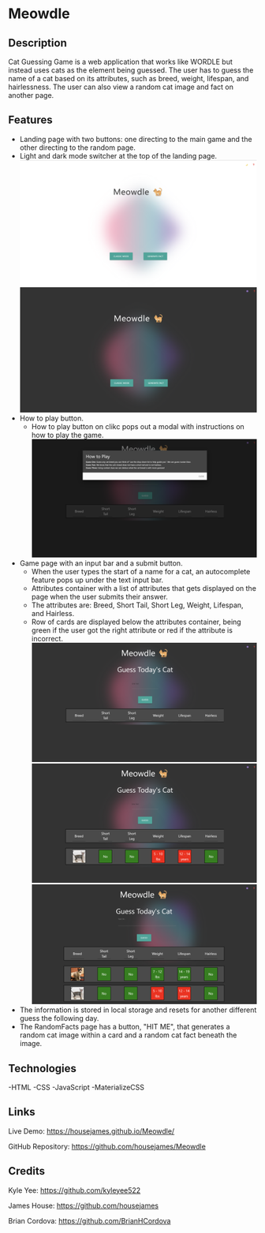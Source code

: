 # Meowdle 

## Description
Cat Guessing Game is a web application that works like WORDLE but instead uses cats as the element being guessed. The user has to guess the name of a cat based on its attributes, such as breed, weight, lifespan, and hairlessness. The user can also view a random cat image and fact on another page.

## Features
- Landing page with two buttons: one directing to the main game and the other directing to the random page.
- Light and dark mode switcher at the top of the landing page.
![Alt text](./images/MeowdleLandingPageLight.png)
![Alt text](./images/MeowdleLandingPageDrk.png)
- How to play button.
    - How to play button on clikc pops out a modal with instructions on how to play the game.
    ![Alt text](./images/MeowdleGamePageHowToPlayModal.png)
- Game page with an input bar and a submit button. 
    - When the user types the start of a name for a cat, an autocomplete feature pops up under the text input bar.
    - Attributes container with a list of attributes that gets displayed on the page when the user submits their answer. 
    - The attributes are: Breed, Short Tail, Short Leg, Weight, Lifespan, and Hairless.
    - Row of cards are displayed below the attributes container, being green if the user got the right attribute or red if the attribute is incorrect.
    ![Alt text](./images/MeowdleGamePage.png)
    ![Alt text](./images/MeowdleGamePageWrong.png)
    ![Alt text](./images/MeowdleGamePageRight.png)
- The information is stored in local storage and resets for another different guess the following day.
- The RandomFacts page has a button, "HIT ME", that generates a random cat image within a card and a random cat fact beneath the image.


## Technologies
-HTML
-CSS
-JavaScript
-MaterializeCSS

## Links
Live Demo:  https://housejames.github.io/Meowdle/

GitHub Repository: https://github.com/housejames/Meowdle

## Credits

Kyle Yee: https://github.com/kyleyee522 

James House: https://github.com/housejames

Brian Cordova: https://github.com/BrianHCordova
